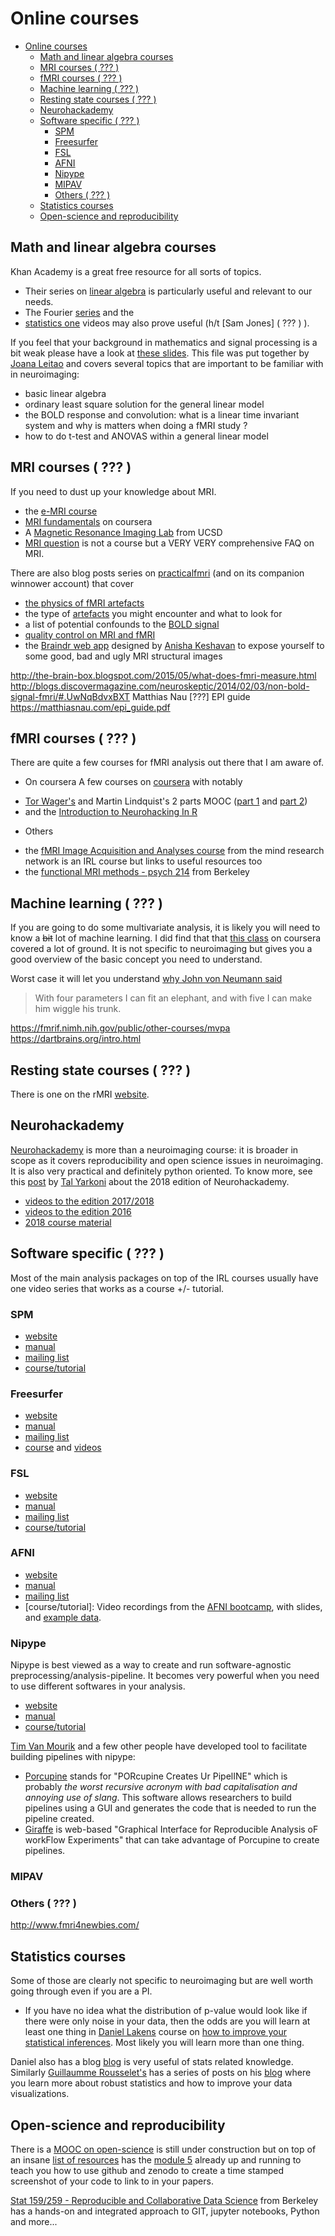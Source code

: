 # Online courses

<!-- TOC -->

- [Online courses](#online-courses)
  - [Math and linear algebra courses](#math-and-linear-algebra-courses)
  - [MRI courses (   ???   )](#mri-courses-------)
  - [fMRI courses (   ???   )](#fmri-courses-------)
  - [Machine learning (   ???   )](#machine-learning-------)
  - [Resting state courses (   ???   )](#resting-state-courses-------)
  - [Neurohackademy](#neurohackademy)
  - [Software specific (   ???   )](#software-specific-------)
    - [SPM](#spm)
    - [Freesurfer](#freesurfer)
    - [FSL](#fsl)
    - [AFNI](#afni)
    - [Nipype](#nipype)
    - [MIPAV](#mipav)
    - [Others (   ???   )](#others-------)
  - [Statistics courses](#statistics-courses)
  - [Open-science and reproducibility](#open-science-and-reproducibility)

<!-- /TOC -->

## Math and linear algebra courses

Khan Academy is a great free resource for all sorts of topics.
*   Their series on [linear algebra](https://www.khanacademy.org/math/linear-algebra) is particularly useful and relevant to our needs.
*   The Fourier [series](https://www.khanacademy.org/science/electrical-engineering/ee-signals/ee-fourier-series/v/ee-fourier-series-intro) and the
*   [statistics one](https://www.khanacademy.org/math/statistics-probability) videos may also prove useful (h/t [Sam Jones] (   ???   ) ).

If you feel that your background in mathematics and signal processing is a bit weak please have a look at [these slides](https://figshare.com/s/be5a73a1e0a31fb9b6ed). This file was put together by [Joana Leitao](https://twitter.com/JoanaLeitao8) and covers several topics that are important to be familiar with in neuroimaging:
*   basic linear algebra
*   ordinary least square solution for the general linear model
*   the BOLD response and convolution: what is a linear time invariant system and why is matters when doing a fMRI study ?
*   how to do t-test and ANOVAS within a general linear model

## MRI courses (   ???   )
If you need to dust up your knowledge about MRI.
*   the [e-MRI course]([https://www.imaios.com/en/e-Courses/e-MRI)
*   [MRI fundamentals](https://www.coursera.org/learn/mri-fundamentals) on coursera
*   A [Magnetic Resonance Imaging Lab](https://cfmriweb.ucsd.edu/ecwong/BE278W14.html) from UCSD
*   [MRI question](http://mriquestions.com/how-does-fmri-work.html) is not a course but a VERY VERY comprehensive FAQ on MRI.

There are also blog posts series on [practicalfmri](http://practicalfmri.blogspot.co.uk) (and on its companion winnower account) that cover
*   [the physics of fMRI artefacts](https://practicalfmri.blogspot.com/2012/02/physics-for-understanding-fmri.html)
*   the type of [artefacts](https://practicalfmri.blogspot.com/2012/09/understanding-fmri-artifacts-contents.html) you might encounter and what to look for
*   a list of potential confounds to the [BOLD signal](https://thewinnower.com/papers/concomitant-physiologic-changes-as-potential-confounds-for-bold-based-fmri-a-checklist)
*   [quality control on MRI and fMRI](https://practicalfmri.blogspot.com/2014/08/qa-for-fmri-part-3-facility-qa-what-to.html)
*   the [Braindr web app](https://braindr.us/#/) designed by [Anisha Keshavan](https://anisha.pizza/#/projects) to expose yourself to some good, bad and ugly MRI structural images

http://the-brain-box.blogspot.com/2015/05/what-does-fmri-measure.html
http://blogs.discovermagazine.com/neuroskeptic/2014/02/03/non-bold-signal-fmri/#.UwNqBdvxBXT
Matthias Nau [???] EPI guide  https://matthiasnau.com/epi_guide.pdf

## fMRI courses (   ???   )
There are quite a few courses for fMRI analysis out there that I am aware of.
*   On coursera
A few courses on [coursera](https://www.coursera.org/courses?query=mri) with notably
 -   [Tor Wager's](https://twitter.com/torwager) and Martin Lindquist's 2 parts MOOC ([part 1](https://en.coursera.org/learn/functional-mri)
 and [part 2](https://en.coursera.org/learn/functional-mri-2))
 -   and the [Introduction to Neurohacking In R](https://www.coursera.org/learn/neurohacking)
*   Others
   -   the [fMRI Image Acquisition and Analyses course](https://www.mrn.org/education-outreach/courses-and-events) from the mind research network is an IRL course but links to useful resources too
   -   the [functional MRI methods - psych 214](https://bic-berkeley.github.io/psych-214-fall-2016/) from Berkeley


## Machine learning (   ???   )
If you are going to do some multivariate analysis, it is likely you will need to know a ~~bit~~ lot of machine learning. I did find that that [this class](https://www.coursera.org/learn/machine-learning) on coursera covered a lot of ground. It is not specific to neuroimaging but gives you a good overview of the basic concept you need to understand.

Worst case it will let you understand [why John von Neumann said](https://www.johndcook.com/blog/2011/06/21/how-to-fit-an-elephant/)
> With four parameters I can fit an elephant, and with five I can make him wiggle his trunk.

https://fmrif.nimh.nih.gov/public/other-courses/mvpa
https://dartbrains.org/intro.html


## Resting state courses (   ???   )
There is one on the rMRI [website](http://rfmri.org/Course).


## Neurohackademy
[Neurohackademy](https://neurohackademy.org/) is more than a neuroimaging course: it is broader in scope as it covers reproducibility and open science issues in neuroimaging. It is also very practical and definitely python oriented. To know more, see this [post](http://www.talyarkoni.org/blog/2018/08/16/neurohackademy-2018-a-wrap-up/) by [Tal Yarkoni](https://twitter.com/talyarkoni) about the 2018 edition of Neurohackademy.
* [videos to the edition 2017/2018](https://www.youtube.com/playlist?list=PLA6PlfxWZPLTLJ2qTN9enG0tkizpmwWaq)
* [videos to the edition 2016](https://www.youtube.com/playlist?list=PLEdFhTRBFLObkatJOX9wp3BCueH4wNSl7)
* [2018 course material](https://github.com/neurohackademy)


## Software specific (   ???   )
Most of the main analysis packages on top of the IRL courses usually have one video series that works as a course +/- tutorial.

### SPM
* [website](https://www.fil.ion.ucl.ac.uk/spm/)
* [manual](https://www.fil.ion.ucl.ac.uk/spm/doc/)
* [mailing list](https://www.fil.ion.ucl.ac.uk/spm/support/)
* [course/tutorial](http://www.fil.ion.ucl.ac.uk/spm/course/)

### Freesurfer
* [website](https://surfer.nmr.mgh.harvard.edu/)
* [manual](https://surfer.nmr.mgh.harvard.edu/fswiki)
* [mailing list](https://surfer.nmr.mgh.harvard.edu/fswiki/FreeSurferSupport)
* [course](https://www.youtube.com/channel/UCruQerP8aa-gYttXkAcyveA) and [videos](https://surfer.nmr.mgh.harvard.edu/fswiki/CourseDescription)

### FSL
* [website](https://fsl.fmrib.ox.ac.uk/fsl/fslwiki)
* [manual](https://fsl.fmrib.ox.ac.uk/fsl/fslwiki/Support)
* [mailing list](https://www.jiscmail.ac.uk/cgi-bin/webadmin?A0=fsl)
* [course/tutorial](https://fsl.fmrib.ox.ac.uk/fslcourse/)

### AFNI
* [website](https://afni.nimh.nih.gov/)
* [manual](https://afni.nimh.nih.gov/pub/dist/doc/htmldoc/index.html)
* [mailing list](https://afni.nimh.nih.gov/afni/community/board/list.php?1)
* [course/tutorial]: Video recordings from the [AFNI bootcamp](https://afni.nimh.nih.gov/pub/dist/doc/htmldoc/educational/bootcamp_recordings.html), with slides, and [example data](https://afni.nimh.nih.gov/pub/dist/doc/htmldoc/background_install/unix_tutorial/misc/install.data.html).

### Nipype
Nipype is best viewed as a way to create and run software-agnostic preprocessing/analysis-pipeline. It becomes very powerful when you need to use different softwares in your analysis.
* [website](https://nipype.readthedocs.io/en/latest/)
* [manual](https://nipype.readthedocs.io/en/latest/documentation.html)
* [course/tutorial](https://miykael.github.io/nipype_tutorial/)

[Tim Van Mourik](https://twitter.com/tim_van_mourik) and a few other people have developed tool to facilitate building pipelines with nipype:
* [Porcupine](https://timvanmourik.github.io/Porcupine/) stands for "PORcupine Creates Ur PipelINE" which is probably *the worst recursive acronym with bad capitalisation and annoying use of slang*. This software allows researchers to build pipelines using a GUI and generates the code that is needed to run the pipeline created.
* [Giraffe](https://giraffe.tools/porcupine) is web-based "Graphical Interface for Reproducible Analysis oF workFlow Experiments" that can take advantage of Porcupine to create pipelines.

### MIPAV

### Others (   ???   )

http://www.fmri4newbies.com/


## Statistics courses
Some of those are clearly not specific to neuroimaging but are well worth going through even if you are a PI.

* If you have no idea what the distribution of p-value would look like if there were only noise in your data, then the odds are you will learn at least one thing in [Daniel Lakens](https://twitter.com/lakens) course on [how to improve your statistical inferences](https://www.coursera.org/learn/statistical-inferences). Most likely you will learn more than one thing.

Daniel also has a blog [blog](http://daniellakens.blogspot.com/) is very useful of stats related knowledge. Similarly [Guillaumme Rousselet's](https://twitter.com/robustgar) has a series of posts on his [blog](https://garstats.wordpress.com/) where you learn more about robust statistics and how to improve your data visualizations.

## Open-science and reproducibility
There is a [MOOC on open-science](https://opensciencemooc.eu/) is still under construction but on top of an insane [list of resources](https://opensciencemooc.eu/resources/) has the [module 5](https://github.com/OpenScienceMOOC/Module-5-Open-Research-Software-and-Open-Source/tree/master/content_development) already up and running to teach you how to use github and zenodo to create a time stamped screenshot of your code to link to in your papers.

[Stat 159/259 - Reproducible and Collaborative Data Science](https://berkeley-stat159-f17.github.io/stat159-f17/) from Berkeley has a hands-on and integrated approach to GIT, jupyter notebooks, Python and more...
